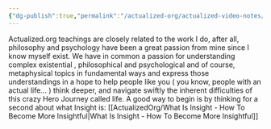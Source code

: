 ```yaml
---
{"dg-publish":true,"permalink":"/actualized-org/actualized-video-notes/","created":"","updated":""}
---
```


Actualized.org teachings are closely related to the work I do, after all, philosophy and psychology have been a great passion from mine since I know myself exist.
We have in common a passion for understanding complex existential , philosophical and psychological and of course, metaphysical topics in fundamental ways and express those understandings in a hope to help people like you ( you know, people with an actual life... ) think deeper, and navigate swiftly the inherent difficulties of this crazy Hero Journey called life.
A good way to begin is by thinking for a second about what Insight is:
[[ActualizedOrg/What Is Insight - How To Become More Insightful\|What Is Insight - How To Become More Insightful]]